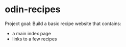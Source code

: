 # odin-recipes
Project goal:
Build a basic recipe website that contains:
 - a main index page
 - links to a few recipes
